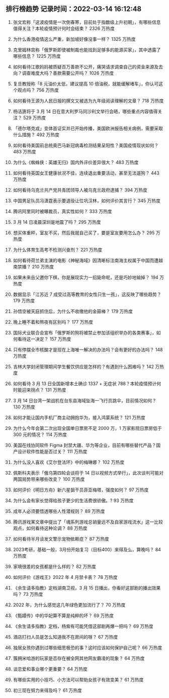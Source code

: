
## 排行榜趋势 记录时间：2022-03-14 16:12:48
  
  1. 张文宏称「这波疫情是一次倒春寒，目前处于指数级上升初期」，有哪些信息值得关注？本轮疫情预计何时会结束？ 2326 万热度
    
  2. 为什么香港疫情这么严重，新加坡好像没事一样？ 1325 万热度
    
  3. 克里姆林宫称「俄罗斯即使被制裁也能找到足够多的能源买家」，其中透露了哪些信息？ 1225 万热度
    
  4. 如何看待江歌妈妈被质疑百万善款不公开，痛哭请求调查自己的资金来源及去向？调查难度大吗？善款需要公开吗？ 1026 万热度
    
  5. 复旦教授称「8 元油价太低，建议提高 10 倍油税，就能缓解堵车」，你认可这个观点吗？ 756 万热度
    
  6. 如何看待王源为人民日报的撰文又被选为九年级阅读理解的文章？ 718 万热度
    
  7. 杨洁篪将于 3 月 14 日在意大利罗马同沙利文举行会晤，哪些重点内容值得关注？ 529 万热度
    
  8. 「德尔塔克戎」变体首证实并已开始传播，美国欧洲报告相关病例，需要采取什么措施？ 492 万热度
    
  9. 如何看待美国前总统奥巴马新冠病毒检测结果呈阳性？美国疫情现状如何？ 483 万热度
    
  10. 为什么《蜘蛛侠：英雄无归》国内外评价差异很大？ 483 万热度
    
  11. 如何看待英国女王健康状况不佳，连续退出重要活动，甚至无法遛狗？ 443 万热度
    
  12. 如何看待乌克兰共产党共青团领导人被乌克兰政府逮捕？ 394 万热度
    
  13. 中国男足队员冯潇霆表示要退役让位巩汉林，如何评价其言行？ 345 万热度
    
  14. 腾讯阿里同时被曝裁员，真实性如何？ 333 万热度
    
  15. 3 月 14 日凌晨深圳是地震了吗？ 295 万热度
    
  16. 想买体重秤，室友不买，然后我就自己买了，要是室友要用怎么办？ 295 万热度
    
  17. 为什么体育生高考不检测兴奋剂？ 221 万热度
    
  18. 如何看待荷兰弟主演的电影《神秘海域》因清晰标注南海主权属于中国而遭越南禁播？ 210 万热度
    
  19. 如果未来岳父邀你下棋，你是展现实力一招毙命呢，还是巧妙地输掉？ 194 万热度
    
  20. 数据显示「江苏近 7 成受过高等教育的女性只生一孩」，这反映了哪些趋势？ 179 万热度
    
  21. 孙悟空被天庭抓住后，为什么不收缴他的金箍棒？ 179 万热度
    
  22. 晚上睡不着和熬夜有区别吗？ 177 万热度
    
  23. 国际犬业联合会宣布「俄罗斯的狗将被禁止参加该组织举办的各类赛事」，如何看待这一决定？ 157 万热度
    
  24. 只有停摆全市核酸才是现在上海唯一解决的办法吗？会有更好的办法吗？ 148 万热度
    
  25. 吉林大学封闭管理期间学生餐饮供应是怎样的？有遇到什么困难吗？ 142 万热度
    
  26. 如何看待 3 月 13 日全国新增本土确诊 1337 + 无症状 788？本轮疫情预计何时能迎来拐点？ 131 万热度
    
  27. 3 月 14 日台湾一架战机在台东县海域坠海一飞行员跳伞，目前情况如何？ 130 万热度
    
  28. 如何才能让国内手机厂商主动拥抱华为，接入鸿蒙系统？ 121 万热度
    
  29. 为什么今年会第二次出现全国单日票房不足 2000 万，1 万家影院日票房低于 300 元的情况？ 114 万热度
    
  30. 美国在线协同软件 Figma 封禁大疆、华为等企业，目前有哪些替代产品？国产设计软件性能是否过关？ 111 万热度
    
  31. 为什么没人喜欢《艾尔登法环》中的梅琳娜？ 102 万热度
    
  32. 佩斯科夫表示「俄乌第四轮会谈将于 14 日以视频方式举行」，此次谈判可能对两国局势带来哪些改变？ 100 万热度
    
  33. 如何评价《明日方舟》新六星狙干员菲亚梅塔，强度如何？ 97 万热度
    
  34. 为什么会有家长觉得给孩子更少的生活费很骄傲。? 93 万热度
    
  35. 成年人必须要悟透哪些人性潜规则？ 89 万热度
    
  36. 腾讯游戏某文章中提出了「魂系列游戏总销量远不及自家游戏流水」这一比较观点，如何看待这种论调？ 88 万热度
    
  37. 如何看待半月谈发文警示宠物依赖症？ 87 万热度
    
  38. 2023考研，基础一般，3月份开始复习（目标400）来得及么，算晚吗？ 84 万热度
    
  39. 家境很差的女孩都是什么样的？ 82 万热度
    
  40. 如何评价《游戏王》2022 年 4 月禁卡表？ 78 万热度
    
  41. 《余生请多指教》定档湖南卫视，3 月 15 日播出，你看好这部剧的播出效果吗？ 73 万热度
    
  42. 2022 年，为什么感觉这几年绿色更加流行了？ 70 万热度
    
  43. 《甄嬛传》中的华妃算不算是纯粹的坏？ 69 万热度
    
  44. 《余生请多指教》定档，杨紫有可能凭借这部剧再爆一把吗？ 69 万热度
    
  45. 酒店打扫人员是怎么知道我不在房间的呀？ 67 万热度
    
  46. 独居女孩你遇到过哪些细思极恐的事？这时应该如何保护自己呢？ 66 万热度
    
  47. 簇拥米哈游的玩家是否存在被全网其他网友霸凌的现象？ 64 万热度
    
  48. 谈恋爱和事业哪个更重要？ 64 万热度
    
  49. 有哪些实用的小技巧、小方法可以帮助女孩子有效变美？ 61 万热度
    
  50. 初三现在努力来得及吗？ 61 万热度
    